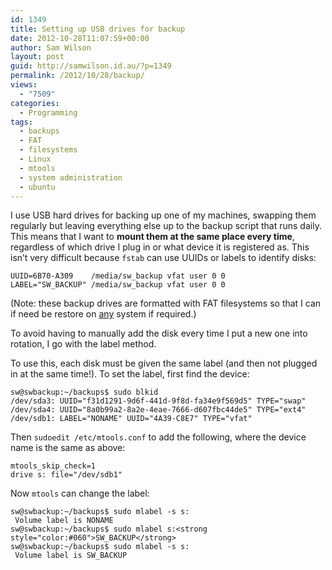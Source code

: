 ```yaml
---
id: 1349
title: Setting up USB drives for backup
date: 2012-10-28T11:07:59+00:00
author: Sam Wilson
layout: post
guid: http://samwilson.id.au/?p=1349
permalink: /2012/10/28/backup/
views:
  - "7509"
categories:
  - Programming
tags:
  - backups
  - FAT
  - filesystems
  - Linux
  - mtools
  - system administration
  - ubuntu
---
```

I use USB hard drives for backing up one of my machines, swapping them regularly but leaving everything else up to the backup script that runs daily. This means that I want to **mount them at the same place every time**, regardless of which drive I plug in or what device it is registered as. This isn’t very difficult because `fstab` can use UUIDs or labels to identify disks:

```
UUID=6B70-A309    /media/sw_backup vfat user 0 0
LABEL="SW_BACKUP" /media/sw_backup vfat user 0 0
```

(Note: these backup drives are formatted with FAT filesystems so that I can if need be restore on [any](http://en.wikipedia.org/wiki/Comparison_of_file_systems#Supporting_operating_systems "Wikipedia's list of which OSs support which filesystems") system if required.)

To avoid having to manually add the disk every time I put a new one into rotation, I go with the label method.

To use this, each disk must be given the same label (and then not plugged in at the same time!). To set the label, first find the device:

```
sw@swbackup:~/backups$ sudo blkid
/dev/sda3: UUID="f31d1291-9d6f-441d-9f8d-fa34e9f569d5" TYPE="swap"
/dev/sda4: UUID="8a0b99a2-8a2e-4eae-7666-d607fbc44de5" TYPE="ext4"
/dev/sdb1: LABEL="NONAME" UUID="4A39-C8E7" TYPE="vfat"
```

Then `sudoedit /etc/mtools.conf` to add the following, where the device name is the same as above:

```
mtools_skip_check=1
drive s: file="/dev/sdb1"
```

Now `mtools` can change the label:

```
sw@swbackup:~/backups$ sudo mlabel -s s:
 Volume label is NONAME
sw@swbackup:~/backups$ sudo mlabel s:<strong style="color:#060">SW_BACKUP</strong>
sw@swbackup:~/backups$ sudo mlabel -s s:
 Volume label is SW_BACKUP
```
